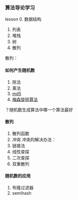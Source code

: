 ### 算法导论学习 

lesson 0. 数据结构 

1. 列表 
2. 堆栈 
3. 树
4. 散列

散列：
#### 如何产生随机数
1. 除法
2. 乘法
3. [md5](https://blog.csdn.net/qq_31622605/article/details/78493050)
4. [梅森旋转算法](https://blog.csdn.net/tick_tock97/article/details/78657851)

？随机数生成算法中哪一个算法最好
#### 散列
1. 散列函数
2. 冲突
冲突的解决办法：
0. 链接法
1. 线性查探
2. 二次查探
3. 双重散列

#### 随机数的应用
1. 布隆过滤器
2. semihash